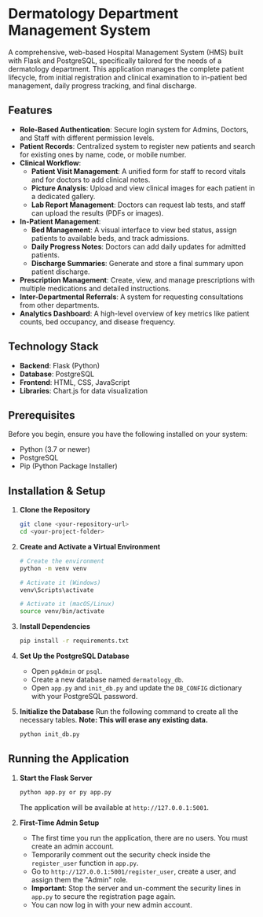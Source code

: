 # Dermatology Department Management System

A comprehensive, web-based Hospital Management System (HMS) built with Flask and PostgreSQL, specifically tailored for the needs of a dermatology department. This application manages the complete patient lifecycle, from initial registration and clinical examination to in-patient bed management, daily progress tracking, and final discharge.

## Features

- **Role-Based Authentication**: Secure login system for Admins, Doctors, and Staff with different permission levels.
- **Patient Records**: Centralized system to register new patients and search for existing ones by name, code, or mobile number.
- **Clinical Workflow**:
    - **Patient Visit Management**: A unified form for staff to record vitals and for doctors to add clinical notes.
    - **Picture Analysis**: Upload and view clinical images for each patient in a dedicated gallery.
    - **Lab Report Management**: Doctors can request lab tests, and staff can upload the results (PDFs or images).
- **In-Patient Management**:
    - **Bed Management**: A visual interface to view bed status, assign patients to available beds, and track admissions.
    - **Daily Progress Notes**: Doctors can add daily updates for admitted patients.
    - **Discharge Summaries**: Generate and store a final summary upon patient discharge.
- **Prescription Management**: Create, view, and manage prescriptions with multiple medications and detailed instructions.
- **Inter-Departmental Referrals**: A system for requesting consultations from other departments.
- **Analytics Dashboard**: A high-level overview of key metrics like patient counts, bed occupancy, and disease frequency.

## Technology Stack

- **Backend**: Flask (Python)
- **Database**: PostgreSQL
- **Frontend**: HTML, CSS, JavaScript
- **Libraries**: Chart.js for data visualization

## Prerequisites

Before you begin, ensure you have the following installed on your system:
- Python (3.7 or newer)
- PostgreSQL
- Pip (Python Package Installer)

## Installation & Setup

1.  **Clone the Repository**
    ```bash
    git clone <your-repository-url>
    cd <your-project-folder>
    ```

2.  **Create and Activate a Virtual Environment**
    ```bash
    # Create the environment
    python -m venv venv

    # Activate it (Windows)
    venv\Scripts\activate

    # Activate it (macOS/Linux)
    source venv/bin/activate
    ```

3.  **Install Dependencies**
    ```bash
    pip install -r requirements.txt
    ```

4.  **Set Up the PostgreSQL Database**
    - Open `pgAdmin` or `psql`.
    - Create a new database named `dermatology_db`.
    - Open `app.py` and `init_db.py` and update the `DB_CONFIG` dictionary with your PostgreSQL password.

5.  **Initialize the Database**
    Run the following command to create all the necessary tables. **Note: This will erase any existing data.**
    ```bash
    python init_db.py
    ```

## Running the Application

1.  **Start the Flask Server**
    ```bash
    python app.py or py app.py
    ```
    The application will be available at `http://127.0.0.1:5001`.

2.  **First-Time Admin Setup**
    - The first time you run the application, there are no users. You must create an admin account.
    - Temporarily comment out the security check inside the `register_user` function in `app.py`.
    - Go to `http://127.0.0.1:5001/register_user`, create a user, and assign them the "Admin" role.
    - **Important**: Stop the server and un-comment the security lines in `app.py` to secure the registration page again.
    - You can now log in with your new admin account.
